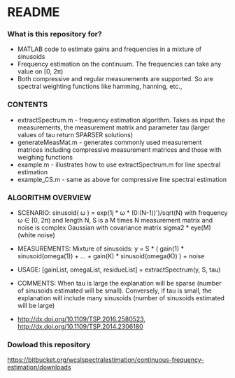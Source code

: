 # README #

### What is this repository for? ###

* MATLAB code to estimate gains and frequencies in a mixture of sinusoids
* Frequency estimation on the continuum. The frequencies can take any value on [0, 2π)
* Both compressive and regular measurements are supported. So are spectral weighting functions like hamming, hanning, etc.,

### CONTENTS ###

* extractSpectrum.m - frequency estimation algorithm. Takes as input the measurements, the measurement matrix and parameter tau (larger values of tau return SPARSER solutions)
* generateMeasMat.m - generates commonly used measurement matrices including compressive measurement matrices and those with weighing functions
* example.m - illustrates how to use extractSpectrum.m for line spectral estimation
* example_CS.m - same as above for compressive line spectral estimation

### ALGORITHM OVERVIEW ###

* SCENARIO: sinusoid( ω )  = exp(1j * ω * (0:(N-1))')/sqrt(N) with frequency ω ∈ [0, 2π) and length N, 
	S is a M times N measurement matrix and noise is complex Gaussian with covariance matrix sigma2 * eye(M) (white noise)
	
* MEASUREMENTS: Mixture of sinusoids: y = S * ( gain(1) * sinusoid(omega(1)) + ... + gain(K) * sinusoid(omega(K)) ) + noise

* USAGE: [gainList, omegaList, residueList] = extractSpectrum(y, S, tau)
	
* COMMENTS: When tau is large the explanation will be sparse (number of sinusoids estimated will be small). Conversely, if tau is small, the explanation will include many sinusoids (number of sinusoids estimated will be large)

* http://dx.doi.org/10.1109/TSP.2016.2580523, http://dx.doi.org/10.1109/TSP.2014.2306180

### Dowload this repository ###
https://bitbucket.org/wcslspectralestimation/continuous-frequency-estimation/downloads

